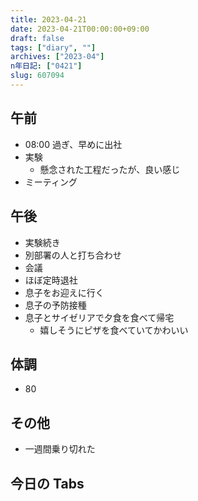 ```yaml
---
title: 2023-04-21
date: 2023-04-21T00:00:00+09:00
draft: false
tags: ["diary", ""]
archives: ["2023-04"]
n年日記: ["0421"]
slug: 607094
---
```


## 午前

- 08:00 過ぎ、早めに出社
- 実験
  - 懸念された工程だったが、良い感じ
- ミーティング

## 午後

- 実験続き
- 別部署の人と打ち合わせ
- 会議
- ほぼ定時退社
- 息子をお迎えに行く
- 息子の予防接種
- 息子とサイゼリアで夕食を食べて帰宅
  - 嬉しそうにピザを食べていてかわいい

## 体調

- 80

## その他

- 一週間乗り切れた

## 今日の Tabs
